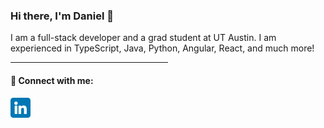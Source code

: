 <h3 align="left">
  Hi there, I'm Daniel 👋
</h3>

<p>
  I am a full-stack developer and a grad student at UT Austin. I am experienced in TypeScript, Java, Python, Angular, React, and much more!
</p>

<hr style="width:50%;text-align:left;margin-left:0">

#### 🤝 Connect with me:

<a href="https://www.linkedin.com/in/danielnis/"><img align="left" src="https://raw.githubusercontent.com/daniel-nis/daniel-nis/main/images/linkedin.png" alt="Daniel Nissan | LinkedIn" width="32px"/></a>

<!--
<img align="left" width="35%" src="https://github-readme-stats.vercel.app/api/top-langs/?username=daniel-nis&show_icons=true&theme=dracula">
-->


<!--
**daniel-nis/daniel-nis** is a ✨ _special_ ✨ repository because its `README.md` (this file) appears on your GitHub profile.

Here are some ideas to get you started:

- 🔭 I’m currently working on ...
- 🌱 I’m currently learning ...
- 👯 I’m looking to collaborate on ...
- 🤔 I’m looking for help with ...
- 💬 Ask me about ...
- 📫 How to reach me: ...
- 😄 Pronouns: ...
- ⚡ Fun fact: ...
-->
